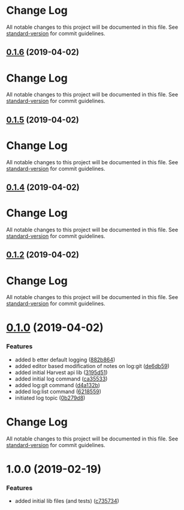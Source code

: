 # Change Log

All notable changes to this project will be documented in this file. See [standard-version](https://github.com/conventional-changelog/standard-version) for commit guidelines.

## [0.1.6](https://github.com/lucasconstantino/harvest-cli/compare/v0.1.5...v0.1.6) (2019-04-02)



# Change Log

All notable changes to this project will be documented in this file. See [standard-version](https://github.com/conventional-changelog/standard-version) for commit guidelines.

## [0.1.5](https://github.com/lucasconstantino/harvest-cli/compare/v0.1.4...v0.1.5) (2019-04-02)



# Change Log

All notable changes to this project will be documented in this file. See [standard-version](https://github.com/conventional-changelog/standard-version) for commit guidelines.

## [0.1.4](https://github.com/lucasconstantino/harvest-cli/compare/v0.1.3...v0.1.4) (2019-04-02)



# Change Log

All notable changes to this project will be documented in this file. See [standard-version](https://github.com/conventional-changelog/standard-version) for commit guidelines.

## [0.1.2](https://github.com/lucasconstantino/harvest-cli/compare/v0.1.1...v0.1.2) (2019-04-02)



# Change Log

All notable changes to this project will be documented in this file. See [standard-version](https://github.com/conventional-changelog/standard-version) for commit guidelines.

# [0.1.0](https://github.com/lucasconstantino/harvest-cli/compare/v1.0.0...v0.1.0) (2019-04-02)


### Features

* added b etter default logging ([882b864](https://github.com/lucasconstantino/harvest-cli/commit/882b864))
* added editor based modification of notes on log:git ([de6db59](https://github.com/lucasconstantino/harvest-cli/commit/de6db59))
* added initial Harvest api lib ([3195d51](https://github.com/lucasconstantino/harvest-cli/commit/3195d51))
* added initial log command ([ca35533](https://github.com/lucasconstantino/harvest-cli/commit/ca35533))
* added log:git command ([d4a132b](https://github.com/lucasconstantino/harvest-cli/commit/d4a132b))
* added log:list command ([6218559](https://github.com/lucasconstantino/harvest-cli/commit/6218559))
* initiated log topic ([0b279d8](https://github.com/lucasconstantino/harvest-cli/commit/0b279d8))



# Change Log

All notable changes to this project will be documented in this file. See [standard-version](https://github.com/conventional-changelog/standard-version) for commit guidelines.

# 1.0.0 (2019-02-19)


### Features

* added initial lib files (and tests) ([c735734](https://github.com/lucasconstantino/node-lib-boilerplate/commit/c735734))
